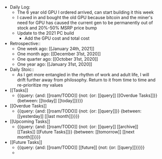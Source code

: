 - Daily Log:
    - The 6 year old GPU I ordered arrived, can start building it this week
    - I caved in and bought the old GPU because bitcoin and the miner's need for GPU has caused the current gen to be permanently out of stock and 20%-50% MSRP price bump
    - Update to the 2021 PC build
        - Add the GPU cost and total cost
- Retrospective::
    - One week ago: [[January 24th, 2021]]
    - One month ago: [[December 31st, 2020]]
    - One quarter ago: [[October 31st, 2020]]
    - One year ago: [[January 31st, 2020]]
- Daily Stoic::
    - As I get more entangled in the rhythm of work and adult life, I will drift further away from philosophy. Return to it from time to time and re-prioritize my values
- [[Tasks]]
    - {{query: {and: [[roam/TODO]] {not: {or: [[query]] [[Overdue Tasks]]}} {between: [[today]] [[today]]}}}}
- [[Overdue Tasks]]
    - {{query: {and: [[roam/TODO]] {not: {or: [[query]]}} {between: [[yesterday]] [[last month]]}}}}
- [[Upcoming Tasks]]
    - {{query: {and: [[roam/TODO]] {not: {or: [[query]] [[archive]] [[Tasks]] [[Future Tasks]]}} {between: [[tomorrow]] [[next month]]}}}}
- [[Future Tasks]]
    - {{query: {and: [[roam/TODO]] [[future]] {not: {or: [[query]]}}}}}
    - 
